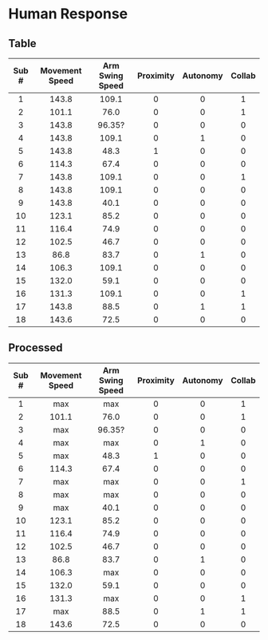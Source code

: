 # Human Response

## Table

| Sub # | Movement Speed | Arm Swing Speed | Proximity | Autonomy | Collab |
|:-----:|:--------------:|:---------------:|:---------:|:--------:|:------:|
|   1   |     143.8      |      109.1      |     0     |    0     |   1    |
|   2   |     101.1      |      76.0       |     0     |    0     |   1    |
|   3   |     143.8      |     96.35?      |     0     |    0     |   0    |
|   4   |     143.8      |      109.1      |     0     |    1     |   0    |
|   5   |     143.8      |      48.3       |     1     |    0     |   0    |
|   6   |     114.3      |      67.4       |     0     |    0     |   0    |
|   7   |     143.8      |      109.1      |     0     |    0     |   1    |
|   8   |     143.8      |      109.1      |     0     |    0     |   0    |
|   9   |     143.8      |      40.1       |     0     |    0     |   0    |
|  10   |     123.1      |      85.2       |     0     |    0     |   0    |
|  11   |     116.4      |      74.9       |     0     |    0     |   0    |
|  12   |     102.5      |      46.7       |     0     |    0     |   0    |
|  13   |      86.8      |      83.7       |     0     |    1     |   0    |
|  14   |     106.3      |      109.1      |     0     |    0     |   0    |
|  15   |     132.0      |      59.1       |     0     |    0     |   0    |
|  16   |     131.3      |      109.1      |     0     |    0     |   1    |
|  17   |     143.8      |      88.5       |     0     |    1     |   1    |
|  18   |     143.6      |      72.5       |     0     |    0     |   0    |



## Processed
| Sub # | Movement Speed | Arm Swing Speed | Proximity | Autonomy | Collab |
|:-----:|:--------------:|:---------------:|:---------:|:--------:|:------:|
|   1   |      max       |       max       |     0     |    0     |   1    |
|   2   |     101.1      |      76.0       |     0     |    0     |   1    |
|   3   |      max       |     96.35?      |     0     |    0     |   0    |
|   4   |      max       |       max       |     0     |    1     |   0    |
|   5   |      max       |      48.3       |     1     |    0     |   0    |
|   6   |     114.3      |      67.4       |     0     |    0     |   0    |
|   7   |      max       |       max       |     0     |    0     |   1    |
|   8   |      max       |       max       |     0     |    0     |   0    |
|   9   |      max       |      40.1       |     0     |    0     |   0    |
|  10   |     123.1      |      85.2       |     0     |    0     |   0    |
|  11   |     116.4      |      74.9       |     0     |    0     |   0    |
|  12   |     102.5      |      46.7       |     0     |    0     |   0    |
|  13   |      86.8      |      83.7       |     0     |    1     |   0    |
|  14   |     106.3      |       max       |     0     |    0     |   0    |
|  15   |     132.0      |      59.1       |     0     |    0     |   0    |
|  16   |     131.3      |       max       |     0     |    0     |   1    |
|  17   |      max       |      88.5       |     0     |    1     |   1    |
|  18   |     143.6      |      72.5       |     0     |    0     |   0    |

